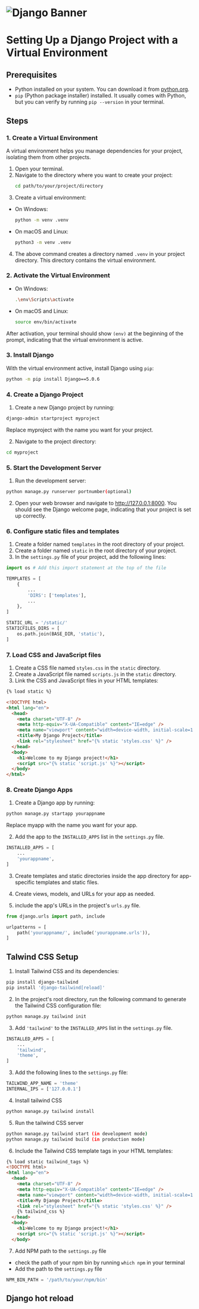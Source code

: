 # ![Django Banner](https://static.djangoproject.com/img/logos/django-logo-positive.png)

# Setting Up a Django Project with a Virtual Environment

## Prerequisites

- Python installed on your system. You can download it from [python.org](https://www.python.org/downloads/).
- `pip` (Python package installer) installed. It usually comes with Python, but you can verify by running `pip --version` in your terminal.

## Steps

### 1. Create a Virtual Environment

A virtual environment helps you manage dependencies for your project, isolating them from other projects.

1. Open your terminal.
2. Navigate to the directory where you want to create your project:
   ```bash
   cd path/to/your/project/directory
   ```
3. Create a virtual environment:

- On Windows:
  ```bash
  python -m venv .venv
  ```
- On macOS and Linux:
  ```bash
  python3 -m venv .venv
  ```

4. The above command creates a directory named `.venv` in your project directory. This directory contains the virtual environment.

### 2. Activate the Virtual Environment

- On Windows:
  ```bash
  .\env\Scripts\activate
  ```
- On macOS and Linux:
  ```bash
  source env/bin/activate
  ```

After activation, your terminal should show `(env)` at the beginning of the prompt, indicating that the virtual environment is active.

### 3. Install Django

With the virtual environment active, install Django using `pip`:

```bash
python -m pip install Django==5.0.6
```

### 4. Create a Django Project

1. Create a new Django project by running:

```bash
django-admin startproject myproject
```

Replace myproject with the name you want for your project.

2. Navigate to the project directory:

```bash
cd myproject
```

### 5. Start the Development Server

1. Run the development server:

```bash
python manage.py runserver portnumber(optional)
```

2. Open your web browser and navigate to http://127.0.0.1:8000. You should see the Django welcome page, indicating that your project is set up correctly.

### 6. Configure static files and templates

1. Create a folder named `templates` in the root directory of your project.
2. Create a folder named `static` in the root directory of your project.
3. In the `settings.py` file of your project, add the following lines:

```python
import os # Add this import statement at the top of the file

TEMPLATES = [
    {
        ...
        'DIRS': ['templates'],
        ...
    },
]

STATIC_URL = '/static/'
STATICFILES_DIRS = [
    os.path.join(BASE_DIR, 'static'),
]

```

### 7. Load CSS and JavaScript files

1. Create a CSS file named `styles.css` in the `static` directory.
2. Create a JavaScript file named `scripts.js` in the `static` directory.
3. Link the CSS and JavaScript files in your HTML templates:

```html
{% load static %}

<!DOCTYPE html>
<html lang="en">
  <head>
    <meta charset="UTF-8" />
    <meta http-equiv="X-UA-Compatible" content="IE=edge" />
    <meta name="viewport" content="width=device-width, initial-scale=1.0" />
    <title>My Django Project</title>
    <link rel="stylesheet" href="{% static 'styles.css' %}" />
  </head>
  <body>
    <h1>Welcome to my Django project!</h1>
    <script src="{% static 'script.js' %}"></script>
  </body>
</html>
```

### 8. Create Django Apps

1. Create a Django app by running:

```bash
python manage.py startapp yourappname
```

Replace myapp with the name you want for your app.

2. Add the app to the `INSTALLED_APPS` list in the `settings.py` file.

```python
INSTALLED_APPS = [
    ...
    'yourappname',
]
```

3. Create templates and static directories inside the app directory for app-specific templates and static files.

4. Create views, models, and URLs for your app as needed.

5. include the app's URLs in the project's `urls.py` file.

```python
from django.urls import path, include

urlpatterns = [
    path('yourappname/', include('yourappname.urls')),
]
```


## Talwind CSS Setup

1. Install Tailwind CSS and its dependencies:

```bash
pip install django-tailwind
pip install 'django-tailwind[reload]'
```
2. In the project's root directory, run the following command to generate the Tailwind CSS configuration file:

```bash
python manage.py tailwind init
```

3. Add `'tailwind'` to the `INSTALLED_APPS` list in the `settings.py` file.

```python
INSTALLED_APPS = [
    ...
    'tailwind',
    'theme',
]
```

3. Add the following lines to the `settings.py` file:

```python
TAILWIND_APP_NAME = 'theme'
INTERNAL_IPS = ['127.0.0.1']
```
4. Install  tailwind CSS

```bash
python manage.py tailwind install
```

5. Run the tailwind CSS server

```bash
python manage.py tailwind start (in development mode)
python manage.py tailwind build (in production mode)
```

6. Include the Tailwind CSS template tags in your HTML templates:

```html
{% load static tailwind_tags %}
<!DOCTYPE html>
<html lang="en">
  <head>
    <meta charset="UTF-8" />
    <meta http-equiv="X-UA-Compatible" content="IE=edge" />
    <meta name="viewport" content="width=device-width, initial-scale=1.0" />
    <title>My Django Project</title>
    <link rel="stylesheet" href="{% static 'styles.css' %}" />
    {% tailwind_css %}
  </head>
  <body>
    <h1>Welcome to my Django project!</h1>
    <script src="{% static 'script.js' %}"></script>
  </body>

```
7. Add NPM path to the `settings.py` file
- check the path of your npm bin by running `which npm` in your terminal
- Add the path to the `settings.py` file


```python
NPM_BIN_PATH = '/path/to/your/npm/bin'
```

## Django hot reload



